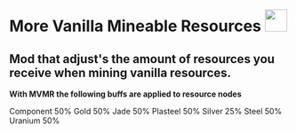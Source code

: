 # More Vanilla Mineable Resources <img src="https://i.imgur.com/aA24Fne.png" title="" alt="" width="40">

## Mod that adjust's the amount of resources you receive when mining vanilla resources.

**With MVMR the following buffs are applied to resource nodes**

Component    50%
Gold    50%
Jade    50%
Plasteel    50%
Silver    25%
Steel    50%
Uranium    50%
